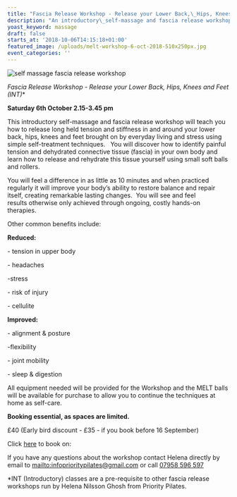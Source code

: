 ```yaml
---
title: "Fascia Release Workshop - Release your Lower Back,\_Hips, Knees and Feet"
description: "An introductory\_self-massage and fascia release workshop. "
yoast_keyword: massage
draft: false
starts_at: '2018-10-06T14:15:18+01:00'
featured_image: /uploads/melt-workshop-6-oct-2018-510x250px.jpg
event_categories: ''
---
```

![self massage fascia release workshop](/uploads/melt-workshop-6-oct-2018-510x250px.jpg)

**Fascia Release Workshop - Release your Lower Back, Hips, Knees and Feet (INT*)**

**Saturday 6th October 2.15-3.45 pm** 

This introductory self-massage and fascia release workshop will teach you how to release long held tension and stiffness in and around your lower back, hips, knees and feet brought on by everyday living and stress using simple self-treatment techniques. 
​
You will discover how to identify painful tension and dehydrated connective tissue (fascia) in your own body and learn how to release and rehydrate this tissue yourself using small soft balls and rollers.

You will feel a difference in as little as 10 minutes and when practiced regularly it will improve your body’s ability to restore balance and repair itself, creating remarkable lasting changes.  You will see and feel results otherwise only achieved through ongoing, costly hands-on therapies.

Other common benefits include:

**Reduced:**

\- tension in upper body

\- headaches 

\-stress

\- risk of injury

\- cellulite ​

**Improved:**

\- alignment & posture

\-flexibility

\- joint mobility

\- sleep & digestion 

All equipment needed will be provided for the Workshop and the MELT balls will be available for purchase to allow you to continue the techniques at home as self-care.

**Booking essential, as spaces are limited.**

£40 (Early bird discount - £35 - if you book before 16 September)

Click [here](https://www.prioritypilates.com/self-massage-workshops) to book on:  

If you have any questions about the workshop contact Helena directly by email to <mailto:infoprioritypilates@gmail.com> or call [07958 596 597](tel:07958596597)

\*INT (Introductory) classes are a pre-requisite to other fascia release workshops run by Helena Nilsson Ghosh from Priority Pilates.
